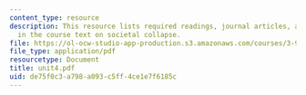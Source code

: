 ```yaml
---
content_type: resource
description: This resource lists required readings, journal articles, and chapters
  in the course text on societal collapse.
file: https://ol-ocw-studio-app-production.s3.amazonaws.com/courses/3-986-the-human-past-introduction-to-archaeology-fall-2006/de75f0c3a798a093c5ff4ce1e7f6185c_unit4.pdf
file_type: application/pdf
resourcetype: Document
title: unit4.pdf
uid: de75f0c3-a798-a093-c5ff-4ce1e7f6185c
---
```


